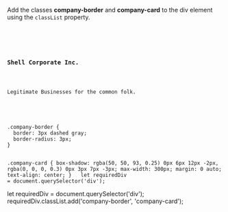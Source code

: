 Add the classes **company-border**
and
**company-card** to
the div element using the `classList`
property.

<Editor lang="javascript" type="exercise">
<code>
<panel lang="html">
<div>
  <h3>Shell Corporate Inc.</h3>
  <p>Legitimate Businesses for the common folk.</p>
</div>
</panel>
<panel lang="css">
.company-border {
  border: 3px dashed gray;
  border-radius: 3px;
}

.company-card {
  box-shadow: rgba(50, 50, 93, 0.25) 0px 6px 12px -2px, rgba(0, 0, 0, 0.3) 0px 3px 7px -3px;
  max-width: 300px;
  margin: 0 auto;
  text-align: center;
}
</panel>
<panel lang="javascript">
let requiredDiv = document.querySelector('div');
</panel>
</code>

<solution>
let requiredDiv = document.querySelector('div');
requiredDiv.classList.add('company-border', 'company-card');
</solution>
</Editor>